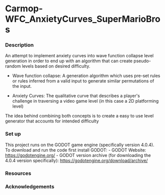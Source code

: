 # Carmop-WFC_AnxietyCurves_SuperMarioBros

### Description

An attempt to implement anxiety curves into wave function collapse level generation in order to 
end up with an algorithm that can create pseudo-random levels based on desired difficulty.

- Wave function collapse:
	A generation algorithm which uses pre-set rules or rules inferred from a valid input to 
	generate similar permutations of the input.
	
- Anxiety Curves:
	The qualitative curve that describes a player's challenge in traversing a video game 
	level (in this case a 2D platforming level)

The idea behind combining both concepts is to create a easy to use level generator that accounts 
for intended difficulty

### Set up

This project runs on the GODOT game engine (specifically version 4.0.4).
To download and run the code first install GODOT:
	- GODOT Website: https://godotengine.org/
	- GODOT version archive (for downloading the 4.0.4 version specifically): https://godotengine.org/download/archive/	

### Resources

### Acknowledgements
